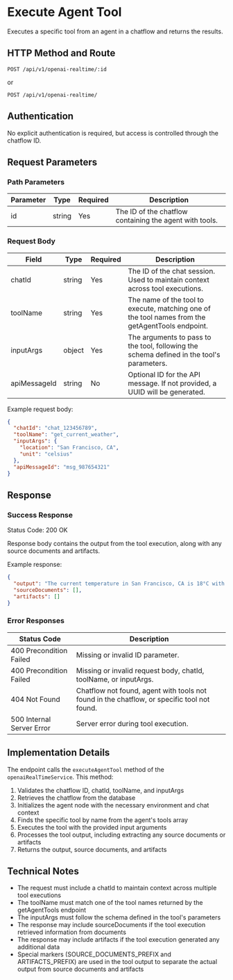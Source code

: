 # Execute Agent Tool

Executes a specific tool from an agent in a chatflow and returns the results.

## HTTP Method and Route

```
POST /api/v1/openai-realtime/:id
```

or

```
POST /api/v1/openai-realtime/
```

## Authentication

No explicit authentication is required, but access is controlled through the chatflow ID.

## Request Parameters

### Path Parameters

| Parameter | Type | Required | Description |
|-----------|------|----------|-------------|
| id | string | Yes | The ID of the chatflow containing the agent with tools. |

### Request Body

| Field | Type | Required | Description |
|-------|------|----------|-------------|
| chatId | string | Yes | The ID of the chat session. Used to maintain context across tool executions. |
| toolName | string | Yes | The name of the tool to execute, matching one of the tool names from the getAgentTools endpoint. |
| inputArgs | object | Yes | The arguments to pass to the tool, following the schema defined in the tool's parameters. |
| apiMessageId | string | No | Optional ID for the API message. If not provided, a UUID will be generated. |

Example request body:
```json
{
  "chatId": "chat_123456789",
  "toolName": "get_current_weather",
  "inputArgs": {
    "location": "San Francisco, CA",
    "unit": "celsius"
  },
  "apiMessageId": "msg_987654321"
}
```

## Response

### Success Response

Status Code: 200 OK

Response body contains the output from the tool execution, along with any source documents and artifacts.

Example response:
```json
{
  "output": "The current temperature in San Francisco, CA is 18°C with partly cloudy skies. The humidity is 65% and wind speed is 10 km/h from the west.",
  "sourceDocuments": [],
  "artifacts": []
}
```

### Error Responses

| Status Code | Description |
|-------------|-------------|
| 400 Precondition Failed | Missing or invalid ID parameter. |
| 400 Precondition Failed | Missing or invalid request body, chatId, toolName, or inputArgs. |
| 404 Not Found | Chatflow not found, agent with tools not found in the chatflow, or specific tool not found. |
| 500 Internal Server Error | Server error during tool execution. |

## Implementation Details

The endpoint calls the `executeAgentTool` method of the `openaiRealTimeService`. This method:

1. Validates the chatflow ID, chatId, toolName, and inputArgs
2. Retrieves the chatflow from the database
3. Initializes the agent node with the necessary environment and chat context
4. Finds the specific tool by name from the agent's tools array
5. Executes the tool with the provided input arguments
6. Processes the tool output, including extracting any source documents or artifacts
7. Returns the output, source documents, and artifacts

## Technical Notes

- The request must include a chatId to maintain context across multiple tool executions
- The toolName must match one of the tool names returned by the getAgentTools endpoint
- The inputArgs must follow the schema defined in the tool's parameters
- The response may include sourceDocuments if the tool execution retrieved information from documents
- The response may include artifacts if the tool execution generated any additional data
- Special markers (SOURCE_DOCUMENTS_PREFIX and ARTIFACTS_PREFIX) are used in the tool output to separate the actual output from source documents and artifacts